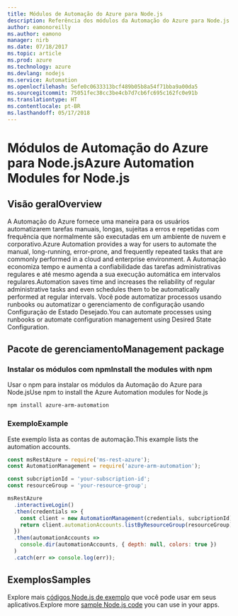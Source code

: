 ```yaml
---
title: Módulos de Automação do Azure para Node.js
description: Referência dos módulos da Automação do Azure para Node.js
author: eamonoreilly
ms.author: eamono
manager: nirb
ms.date: 07/18/2017
ms.topic: article
ms.prod: azure
ms.technology: azure
ms.devlang: nodejs
ms.service: Automation
ms.openlocfilehash: 5efe0c0633313bcf489b05b8a54f71bba9a00da5
ms.sourcegitcommit: 75051fec38cc3be4cb7d7cb6fc695c162fc0e91b
ms.translationtype: HT
ms.contentlocale: pt-BR
ms.lasthandoff: 05/17/2018
---
```

# <a name="azure-automation-modules-for-nodejs"></a><span data-ttu-id="a991a-103">Módulos de Automação do Azure para Node.js</span><span class="sxs-lookup"><span data-stu-id="a991a-103">Azure Automation Modules for Node.js</span></span>

## <a name="overview"></a><span data-ttu-id="a991a-104">Visão geral</span><span class="sxs-lookup"><span data-stu-id="a991a-104">Overview</span></span>

<span data-ttu-id="a991a-105">A Automação do Azure fornece uma maneira para os usuários automatizarem tarefas manuais, longas, sujeitas a erros e repetidas com frequência que normalmente são executadas em um ambiente de nuvem e corporativo.</span><span class="sxs-lookup"><span data-stu-id="a991a-105">Azure Automation provides a way for users to automate the manual, long-running, error-prone, and frequently repeated tasks that are commonly performed in a cloud and enterprise environment.</span></span> <span data-ttu-id="a991a-106">A Automação economiza tempo e aumenta a confiabilidade das tarefas administrativas regulares e até mesmo agenda a sua execução automática em intervalos regulares.</span><span class="sxs-lookup"><span data-stu-id="a991a-106">Automation saves time and increases the reliability of regular administrative tasks and even schedules them to be automatically performed at regular intervals.</span></span> <span data-ttu-id="a991a-107">Você pode automatizar processos usando runbooks ou automatizar o gerenciamento de configuração usando Configuração de Estado Desejado.</span><span class="sxs-lookup"><span data-stu-id="a991a-107">You can automate processes using runbooks or automate configuration management using Desired State Configuration.</span></span>

## <a name="management-package"></a><span data-ttu-id="a991a-108">Pacote de gerenciamento</span><span class="sxs-lookup"><span data-stu-id="a991a-108">Management package</span></span>

### <a name="install-the-modules-with-npm"></a><span data-ttu-id="a991a-109">Instalar os módulos com npm</span><span class="sxs-lookup"><span data-stu-id="a991a-109">Install the modules with npm</span></span>

<span data-ttu-id="a991a-110">Usar o npm para instalar os módulos da Automação do Azure para Node.js</span><span class="sxs-lookup"><span data-stu-id="a991a-110">Use npm to install the Azure Automation modules for Node.js</span></span>

```bash
npm install azure-arm-automation
```

### <a name="example"></a><span data-ttu-id="a991a-111">Exemplo</span><span class="sxs-lookup"><span data-stu-id="a991a-111">Example</span></span>

<span data-ttu-id="a991a-112">Este exemplo lista as contas de automação.</span><span class="sxs-lookup"><span data-stu-id="a991a-112">This example lists the automation accounts.</span></span>

```javascript
const msRestAzure = require('ms-rest-azure');
const AutomationManagement = require('azure-arm-automation');

const subcriptionId = 'your-subscription-id';
const resourceGroup = 'your-resource-group';

msRestAzure
  .interactiveLogin()
  .then(credentials => {
    const client = new AutomationManagement(credentials, subcriptionId);
    return client.automationAccounts.listByResourceGroup(resourceGroup);
  })
  .then(automationAccounts =>
    console.dir(automationAccounts, { depth: null, colors: true })
  )
  .catch(err => console.log(err));

```

## <a name="samples"></a><span data-ttu-id="a991a-113">Exemplos</span><span class="sxs-lookup"><span data-stu-id="a991a-113">Samples</span></span>

<span data-ttu-id="a991a-114">Explore mais [códigos Node.js de exemplo](https://azure.microsoft.com/resources/samples/?platform=nodejs) que você pode usar em seus aplicativos.</span><span class="sxs-lookup"><span data-stu-id="a991a-114">Explore more [sample Node.js code](https://azure.microsoft.com/resources/samples/?platform=nodejs) you can use in your apps.</span></span>

